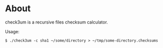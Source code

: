 # About

check3um is a recursive files checksum calculator.

Usage:

~~~shell-session
$ ./check3um -c sha1 ~/some/directory > ~/tmp/some-directory.checksums
~~~
